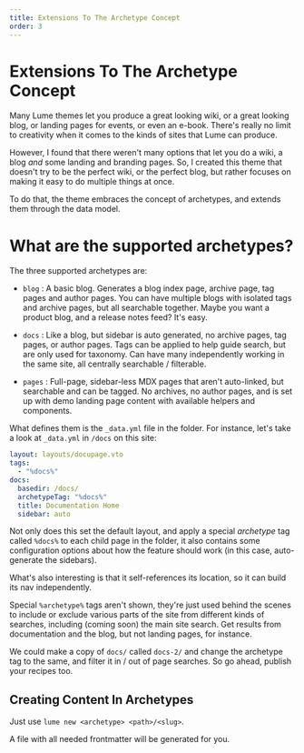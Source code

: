 ```yaml
---
title: Extensions To The Archetype Concept
order: 3
---
```


# Extensions To The Archetype Concept

Many Lume themes let you produce a great looking wiki, or a great looking
blog, or landing pages for events, or even an e-book. There's really no 
limit to creativity when it comes to the kinds of sites that Lume can 
produce.

However, I found that there weren't many options that let you do a wiki, 
a blog _and_ some landing and branding pages. So, I created this theme 
that doesn't try to be the perfect wiki, or the perfect blog, but rather
focuses on making it easy to do multiple things at once.

To do that, the theme embraces the concept of archetypes, and extends
them through the data model.

# What are the supported archetypes?

The three supported archetypes are:

 - `blog` : A basic blog. Generates a blog index page, archive page, 
   tag pages and author pages. You can have multiple blogs with 
   isolated tags and archive pages, but all searchable together.
   Maybe you want a product blog, and a release notes feed? It's 
   easy.

 - `docs` : Like a blog, but sidebar is auto generated, no archive pages, 
   tag pages, or author pages. Tags can be applied to help guide search, 
   but are only used for taxonomy. Can have many independently working
   in the same site, all centrally searchable / filterable. 
 
 - `pages` : Full-page, sidebar-less MDX pages that aren't auto-linked, but 
    searchable and can be tagged. No archives, no author pages, and is set 
    up with demo landing page content with available helpers and components.

What defines them is the `_data.yml` file in the folder. For instance, let's 
take a look at `_data.yml` in `/docs` on this site:

```yml
layout: layouts/docupage.vto
tags:
  - "%docs%"
docs:
  basedir: /docs/
  archetypeTag: "%docs%"
  title: Documentation Home
  sidebar: auto
```

Not only does this set the default layout, and apply a special _archetype_ tag
called `%docs%` to each child page in the folder, it also contains some configuration
options about how the feature should work (in this case, auto-generate the sidebars).

What's also interesting is that it self-references its location, so it can build
its nav independently. 

Special `%archetype%` tags aren't shown, they're just used behind the scenes to 
include or exclude various parts of the site from different kinds of searches, including
(coming soon) the main site search. Get results from documentation and the blog, but
not landing pages, for instance. 

We could make a copy of `docs/` called `docs-2/` and change the archetype tag to the 
same, and filter it in / out of page searches. So go ahead, publish your recipes too.

## Creating Content In Archetypes

Just use `lume new <archetype> <path>/<slug>`. 

A file with all needed frontmatter will be generated for you.







